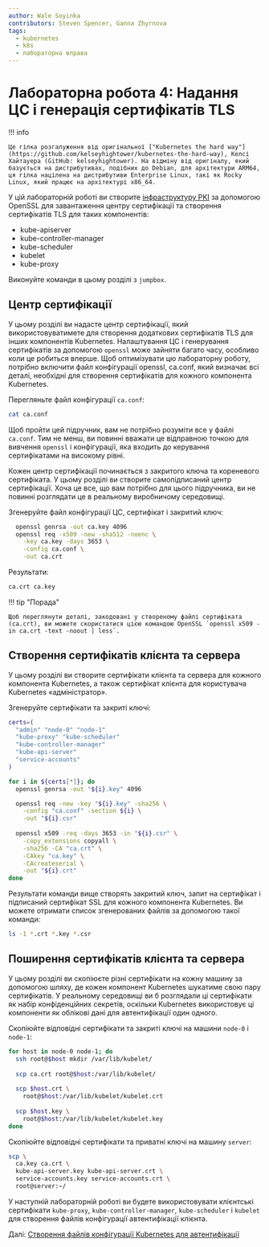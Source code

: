 ```yaml
---
author: Wale Soyinka
contributors: Steven Spencer, Ganna Zhyrnova
tags:
  - kubernetes
  - k8s
  - лабораторна вправа
---
```


# Лабораторна робота 4: Надання ЦС і генерація сертифікатів TLS

!!! info

    Це гілка розгалуження від оригінальної ["Kubernetes the hard way"](https://github.com/kelseyhightower/kubernetes-the-hard-way), Келсі Хайтауера (GitHub: kelseyhightower). На відміну від оригіналу, який базується на дистрибутивах, подібних до Debian, для архітектури ARM64, ця гілка націлена на дистрибутиви Enterprise Linux, такі як Rocky Linux, який працює на архітектурі x86_64.

У цій лабораторній роботі ви створите [інфраструктуру PKI](https://en.wikipedia.org/wiki/Public_key_infrastructure) за допомогою OpenSSL для завантаження центру сертифікації та створення сертифікатів TLS для таких компонентів:

- kube-apiserver
- kube-controller-manager
- kube-scheduler
- kubelet
- kube-proxy

Виконуйте команди в цьому розділі з `jumpbox`.

## Центр сертифікації

У цьому розділі ви надасте центр сертифікації, який використовуватимете для створення додаткових сертифікатів TLS для інших компонентів Kubernetes. Налаштування ЦС і генерування сертифікатів за допомогою `openssl` може зайняти багато часу, особливо коли це робиться вперше. Щоб оптимізувати цю лабораторну роботу, потрібно включити файл конфігурації openssl, ca.conf, який визначає всі деталі, необхідні для створення сертифікатів для кожного компонента Kubernetes.

Перегляньте файл конфігурації `ca.conf`:

```bash
cat ca.conf
```

Щоб пройти цей підручник, вам не потрібно розуміти все у файлі `ca.conf`. Тим не менш, ви повинні вважати це відправною точкою для вивчення `openssl` і конфігурації, яка входить до керування сертифікатами на високому рівні.

Кожен центр сертифікації починається з закритого ключа та кореневого сертифіката. У цьому розділі ви створите самопідписаний центр сертифікації. Хоча це все, що вам потрібно для цього підручника, ви не повинні розглядати це в реальному виробничому середовищі.

Згенеруйте файл конфігурації ЦС, сертифікат і закритий ключ:

```bash
  openssl genrsa -out ca.key 4096
  openssl req -x509 -new -sha512 -noenc \
    -key ca.key -days 3653 \
    -config ca.conf \
    -out ca.crt
```

Результати:

```txt
ca.crt ca.key
```

!!! tip "Порада"

    Щоб переглянути деталі, закодовані у створеному файлі сертифіката (ca.crt), ви можете скористатися цією командою OpenSSL `openssl x509 -in ca.crt -text -noout | less`.

## Створення сертифікатів клієнта та сервера

У цьому розділі ви створите сертифікати клієнта та сервера для кожного компонента Kubernetes, а також сертифікат клієнта для користувача Kubernetes «адміністратор».

Згенеруйте сертифікати та закриті ключі:

```bash
certs=(
  "admin" "node-0" "node-1"
  "kube-proxy" "kube-scheduler"
  "kube-controller-manager"
  "kube-api-server"
  "service-accounts"
)
```

```bash
for i in ${certs[*]}; do
  openssl genrsa -out "${i}.key" 4096

  openssl req -new -key "${i}.key" -sha256 \
    -config "ca.conf" -section ${i} \
    -out "${i}.csr"
  
  openssl x509 -req -days 3653 -in "${i}.csr" \
    -copy_extensions copyall \
    -sha256 -CA "ca.crt" \
    -CAkey "ca.key" \
    -CAcreateserial \
    -out "${i}.crt"
done
```

Результати команди вище створять закритий ключ, запит на сертифікат і підписаний сертифікат SSL для кожного компонента Kubernetes. Ви можете отримати список згенерованих файлів за допомогою такої команди:

```bash
ls -1 *.crt *.key *.csr
```

## Поширення сертифікатів клієнта та сервера

У цьому розділі ви скопіюєте різні сертифікати на кожну машину за допомогою шляху, де кожен компонент Kubernetes шукатиме свою пару сертифікатів. У реальному середовищі ви б розглядали ці сертифікати як набір конфіденційних секретів, оскільки Kubernetes використовує ці компоненти як облікові дані для автентифікації один одного.

Скопіюйте відповідні сертифікати та закриті ключі на машини `node-0` і `node-1`:

```bash
for host in node-0 node-1; do
  ssh root@$host mkdir /var/lib/kubelet/
  
  scp ca.crt root@$host:/var/lib/kubelet/
    
  scp $host.crt \
    root@$host:/var/lib/kubelet/kubelet.crt
    
  scp $host.key \
    root@$host:/var/lib/kubelet/kubelet.key
done
```

Скопіюйте відповідні сертифікати та приватні ключі на машину `server`:

```bash
scp \
  ca.key ca.crt \
  kube-api-server.key kube-api-server.crt \
  service-accounts.key service-accounts.crt \
  root@server:~/
```

У наступній лабораторній роботі ви будете використовувати клієнтські сертифікати `kube-proxy`, `kube-controller-manager`, `kube-scheduler` і `kubelet` для створення файлів конфігурації автентифікації клієнта.

Далі: [Створення файлів конфігурації Kubernetes для автентифікації](lab5-kubernetes-configuration-files.md)
